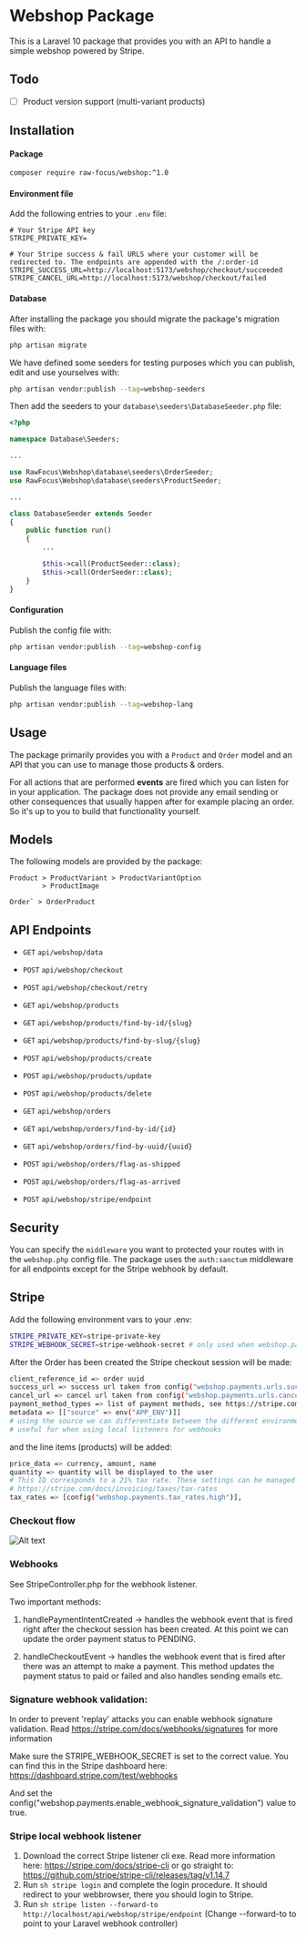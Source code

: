 # Webshop Package

This is a Laravel 10 package that provides you with an API to handle a simple webshop powered by Stripe.

## Todo

- [ ] Product version support (multi-variant products)

## Installation

#### Package

```sh
composer require raw-focus/webshop:^1.0
```

#### Environment file

Add the following entries to your `.env` file:
```
# Your Stripe API key
STRIPE_PRIVATE_KEY=

# Your Stripe success & fail URLS where your customer will be redirected to. The endpoints are appended with the /:order-id
STRIPE_SUCCESS_URL=http://localhost:5173/webshop/checkout/succeeded
STRIPE_CANCEL_URL=http://localhost:5173/webshop/checkout/failed
```

#### Database

After installing the package you should migrate the package's migration files with:
```sh
php artisan migrate
```

We have defined some seeders for testing purposes which you can publish, edit and use yourselves with:
```sh
php artisan vendor:publish --tag=webshop-seeders
```

Then add the seeders to your `database\seeders\DatabaseSeeder.php` file:
```php
<?php

namespace Database\Seeders;

...

use RawFocus\Webshop\database\seeders\OrderSeeder;
use RawFocus\Webshop\database\seeders\ProductSeeder;

...

class DatabaseSeeder extends Seeder
{
    public function run()
    {
        ...

        $this->call(ProductSeeder::class);
        $this->call(OrderSeeder::class);
    }
}
```

#### Configuration

Publish the config file with:
```sh
php artisan vendor:publish --tag=webshop-config
```

#### Language files

Publish the language files with:
```sh
php artisan vendor:publish --tag=webshop-lang
```
 
## Usage

The package primarily provides you with a `Product` and `Order` model and an API that you can use to manage those products & orders.

For all actions that are performed **events** are fired which you can listen for in your application. The package does not provide any email sending or other consequences that usually happen after for example placing an order. So it's up to you to build that functionality yourself.

## Models

The following models are provided by the package:

```
Product > ProductVariant > ProductVariantOption
        > ProductImage

Order` > OrderProduct
```

## API Endpoints

- `GET` `api/webshop/data`

- `POST` `api/webshop/checkout`
- `POST` `api/webshop/checkout/retry`

- `GET` `api/webshop/products`
- `GET` `api/webshop/products/find-by-id/{slug}`
- `GET` `api/webshop/products/find-by-slug/{slug}`
- `POST` `api/webshop/products/create`
- `POST` `api/webshop/products/update`
- `POST` `api/webshop/products/delete`

- `GET` `api/webshop/orders`
- `GET` `api/webshop/orders/find-by-id/{id}`
- `GET` `api/webshop/orders/find-by-uuid/{uuid}`
- `POST` `api/webshop/orders/flag-as-shipped`
- `POST` `api/webshop/orders/flag-as-arrived`

- `POST` `api/webshop/stripe/endpoint`

## Security

You can specify the `middleware` you want to protected your routes with in the `webshop.php` config file.
The package uses the `auth:sanctum` middleware for all endpoints except for the Stripe webhook by default.

## Stripe

Add the following environment vars to your .env:

```sh
STRIPE_PRIVATE_KEY=stripe-private-key 
STRIPE_WEBHOOK_SECRET=stripe-webhook-secret # only used when webshop.payments.enable_webhook_signature_validation is set to true
```

After the Order has been created the Stripe checkout session will be made:

```sh
client_reference_id => order uuid
success_url => success url taken from config("webshop.payments.urls.success") url + order uuid
cancel_url => cancel url taken from config("webshop.payments.urls.cancel") url + order uuid
payment_method_types => list of payment methods, see https://stripe.com/docs/invoicing/payment-methods
metadata => [["source" => env("APP_ENV")]]  
# using the source we can differentiate between the different environments
# useful for when using local listeners for webhooks
```

and the line items (products) will be added:

```sh
price_data => currency, amount, name
quantity => quantity will be displayed to the user
# This ID corresponds to a 21% tax rate. These settings can be managed here: https://dashboard.stripe.com/test/tax-rates
# https://stripe.com/docs/invoicing/taxes/tax-rates
tax_rates => [config("webshop.payments.tax_rates.high")],
```

### Checkout flow

![Alt text](diagrams/checkout/checkout.png)

### Webhooks

See StripeController.php for the webhook listener. 

Two important methods:

1. handlePaymentIntentCreated -> handles the webhook event that is fired right after the checkout session has been created.
At this point we can update the order payment status to PENDING.

2. handleCheckoutEvent -> handles the webhook event that is fired after there was an attempt to make a payment.
This method updates the payment status to paid or failed and also handles sending emails etc.

### Signature webhook validation:

In order to prevent 'replay' attacks you can enable webhook signature validation. Read https://stripe.com/docs/webhooks/signatures for more information

Make sure the STRIPE_WEBHOOK_SECRET is set to the correct value. You can find this in the Stripe dashboard here: https://dashboard.stripe.com/test/webhooks

And set the config("webshop.payments.enable_webhook_signature_validation") value to true.


### Stripe local webhook listener

1. Download the correct Stripe listener cli exe. Read more information here: https://stripe.com/docs/stripe-cli or go straight to: https://github.com/stripe/stripe-cli/releases/tag/v1.14.7
2. Run ```sh stripe login``` and complete the login procedure. It should redirect to your webbrowser, there you should login to Stripe.
3. Run ```sh stripe listen --forward-to http://localhost/api/webshop/stripe/endpoint``` (Change --forward-to to point to your Laravel webhook controller)